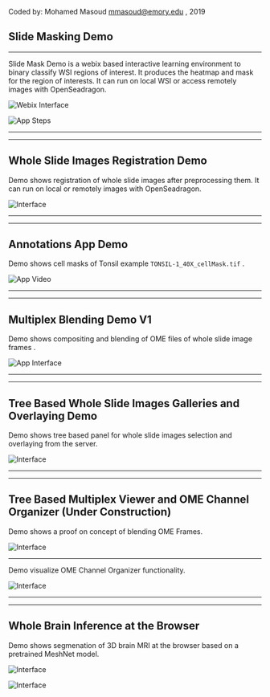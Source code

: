 Coded by: Mohamed Masoud <mmasoud@emory.edu> , 2019 <br>

## Slide Masking Demo
<hr>

Slide Mask Demo is a webix based interactive learning environment to binary classify WSI regions of interest. It produces the heatmap and mask for the region of interests. It can run on local WSI or access remotely images with OpenSeadragon.


![Webix Interface](https://github.com/Mmasoud1/Portfolios/blob/master/ShowMe/SlideMask/Slide1.png)


![App Steps](https://github.com/Mmasoud1/Portfolios/blob/master/ShowMe/SlideMask/SlideMaskToShowSteps.gif)



<hr>

<hr>

## Whole Slide Images Registration Demo

Demo shows registration of whole slide images after preprocessing them. It can run on local or remotely images with OpenSeadragon.


![Interface](https://github.com/Mmasoud1/Portfolios/blob/master/ShowMe/DSA_OSD_Registration/RegisterInterface.png)



<hr>

<hr>

## Annotations App Demo

Demo shows cell masks of Tonsil example `TONSIL-1_40X_cellMask.tif` . 


![App Video](https://github.com/Mmasoud1/Portfolios/blob/master/ShowMe/AnnotationsApp_v1/Tonsil_Mask_UploadDemo.gif)


<hr>

<hr>

## Multiplex Blending Demo V1

Demo  shows compositing and blending of OME files of whole slide image frames . 


![App Interface](https://github.com/Mmasoud1/Portfolios/blob/master/ShowMe/MultiplexBlendWebGLDemo/Interface.png)


<hr>

<hr>

## Tree Based Whole Slide Images Galleries and Overlaying Demo

Demo shows tree based panel for whole slide images selection and overlaying from the server.

![Interface](https://github.com/Mmasoud1/Portfolios/blob/master/ShowMe/imageOrganizerBasic/Interface.gif)


<hr>

<hr>

## Tree Based Multiplex Viewer and OME Channel Organizer (Under Construction)

Demo shows a proof on concept of blending OME Frames.

![Interface](https://github.com/Mmasoud1/Portfolios/blob/master/ShowMe/TreeBasedMultiplexViewer/Interface.gif)

<hr>

Demo visualize  OME Channel Organizer functionality.

![Interface](https://github.com/Mmasoud1/Portfolios/blob/master/ShowMe/OMEChannelOrg/OMEDemo.gif)


<hr>

<hr>

## Whole Brain Inference at the Browser

Demo shows segmenation of 3D brain MRI at the browser based on a pretrained MeshNet model.

![Interface](https://github.com/Mmasoud1/Portfolios/blob/master/ShowMe/BrainInference/BrainSeg.gif)

![Interface](https://github.com/Mmasoud1/Portfolios/blob/master/ShowMe/BrainInference/SimpleUI_Demo.gif)







